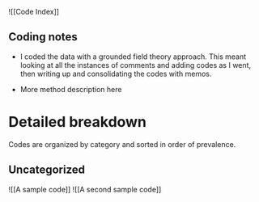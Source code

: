 ![[Code Index]]

## Coding notes
- I coded the data with a grounded field theory approach. This meant looking at all the instances of comments and adding codes as I went, then writing up and consolidating the codes with memos.

- More method description here

# Detailed breakdown
Codes are organized by category and sorted in order of prevalence.

## Uncategorized
![[A sample code]]
![[A second sample code]]